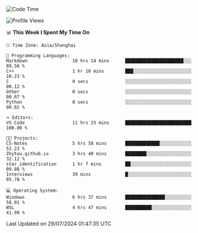 <!--START_SECTION:waka-->
![Code Time](http://img.shields.io/badge/Code%20Time-1%2C873%20hrs%2012%20mins-blue)

![Profile Views](http://img.shields.io/badge/Profile%20Views-5-blue)

📊 **This Week I Spent My Time On** 

```text
🕑︎ Time Zone: Asia/Shanghai

💬 Programming Languages: 
Markdown                 10 hrs 14 mins      ██████████████████████░░░   89.56 % 
C++                      1 hr 10 mins        ███░░░░░░░░░░░░░░░░░░░░░░   10.23 % 
C                        0 secs              ░░░░░░░░░░░░░░░░░░░░░░░░░   00.12 % 
Other                    0 secs              ░░░░░░░░░░░░░░░░░░░░░░░░░   00.07 % 
Python                   0 secs              ░░░░░░░░░░░░░░░░░░░░░░░░░   00.02 % 

🔥 Editors: 
VS Code                  11 hrs 25 mins      █████████████████████████   100.00 % 

🐱‍💻 Projects: 
CS-Notes                 5 hrs 58 mins       █████████████░░░░░░░░░░░░   52.22 % 
Zhytou.github.io         3 hrs 40 mins       ████████░░░░░░░░░░░░░░░░░   32.12 % 
star_identification      1 hr 7 mins         ██░░░░░░░░░░░░░░░░░░░░░░░   09.88 % 
Interviews               39 mins             █░░░░░░░░░░░░░░░░░░░░░░░░   05.78 % 

💻 Operating System: 
Windows                  6 hrs 37 mins       ███████████████░░░░░░░░░░   58.01 % 
WSL                      4 hrs 47 mins       ██████████░░░░░░░░░░░░░░░   41.99 % 
```


 Last Updated on 29/07/2024 01:47:35 UTC
<!--END_SECTION:waka-->